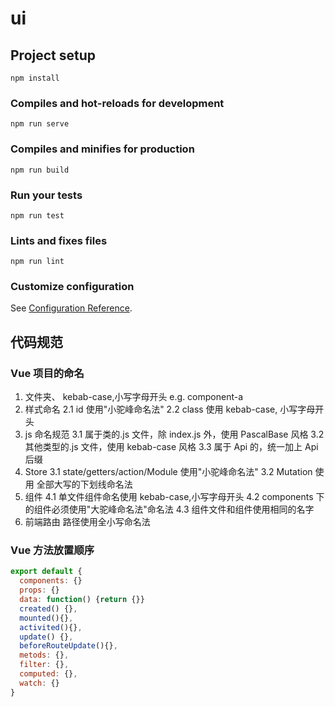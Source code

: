# ui

## Project setup

```
npm install
```

### Compiles and hot-reloads for development

```
npm run serve
```

### Compiles and minifies for production

```
npm run build
```

### Run your tests

```
npm run test
```

### Lints and fixes files

```
npm run lint
```

### Customize configuration

See [Configuration Reference](https://cli.vuejs.org/config/).

## 代码规范

### Vue 项目的命名

1. 文件夹、
   kebab-case,小写字母开头 e.g. component-a
2. 样式命名
   2.1 id 使用"小驼峰命名法"
   2.2 class 使用 kebab-case, 小写字母开头
3. js 命名规范
   3.1 属于类的.js 文件，除 index.js 外，使用 PascalBase 风格
   3.2 其他类型的.js 文件，使用 kebab-case 风格
   3.3 属于 Api 的，统一加上 Api 后缀
4. Store
   3.1 state/getters/action/Module 使用"小驼峰命名法"
   3.2 Mutation 使用 全部大写的下划线命名法
5. 组件
   4.1 单文件组件命名使用 kebab-case,小写字母开头
   4.2 components 下的组件必须使用"大驼峰命名法"命名法
   4.3 组件文件和组件使用相同的名字
6. 前端路由
   路径使用全小写命名法

### Vue 方法放置顺序

```js
export default {
  components: {}
  props: {}
  data: function() {return {}}
  created() {},
  mounted(){},
  activited(){},
  update() {},
  beforeRouteUpdate(){},
  metods: {},
  filter: {},
  computed: {},
  watch: {}
}
```
